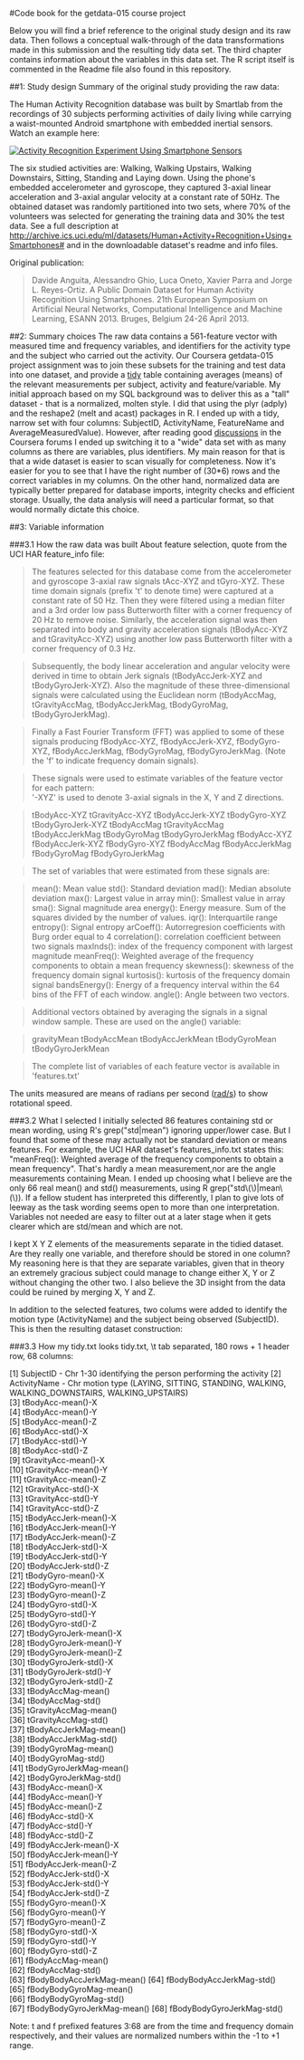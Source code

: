 #Code book for the getdata-015 course project

Below you will find a brief reference to the original study design and its raw data. Then follows a conceptual walk-through of the data transformations made in this submission and the resulting tidy data set. The third chapter contains information about the variables in this data set. The R script itself is commented in the Readme file also found in this repository.

##1: Study design
Summary of the original study providing the raw data:

The Human Activity Recognition database was built by Smartlab from the recordings of 30 subjects performing activities of daily living while carrying a waist-mounted Android smartphone with embedded inertial sensors. Watch an example here:

[![Activity Recognition Experiment Using Smartphone Sensors](http://img.youtube.com/vi/XOEN9W05_4A/0.jpg)](http://www.youtube.com/watch?v=XOEN9W05_4A) 

The six studied activities are: Walking, Walking Upstairs, Walking Downstairs, Sitting, Standing and Laying down. Using the phone's embedded accelerometer and gyroscope, they captured 3-axial linear acceleration and 3-axial angular velocity at a constant rate of 50Hz. The obtained dataset was randomly partitioned into two sets, where 70% of the volunteers was selected for generating the training data and 30% the test data. See a full description at http://archive.ics.uci.edu/ml/datasets/Human+Activity+Recognition+Using+Smartphones# and in the downloadable dataset's readme and info files. 

Original publication:
> Davide Anguita, Alessandro Ghio, Luca Oneto, Xavier Parra and Jorge L. Reyes-Ortiz. A Public Domain Dataset for Human Activity  Recognition Using Smartphones. 21th European Symposium on Artificial Neural Networks, Computational Intelligence and Machine Learning, ESANN 2013. Bruges, Belgium 24-26 April 2013.

##2: Summary choices
The raw data contains a 561-feature vector with measured time and frequency variables, and identifiers for the activity type and the subject who carried out the activity. Our Coursera getdata-015 project assignment was to join these subsets for the training and test data into one dataset, and provide a [tidy](http://vita.had.co.nz/papers/tidy-data.pdf) table containing averages (means) of the relevant measurements per subject, activity and feature/variable. My initial approach based on my SQL background was to deliver this as a "tall" dataset - that is a normalized, molten style. I did that using the plyr (adply) and the reshape2 (melt and acast) packages in R. I ended up with a tidy, narrow set with four columns: SubjectID, ActivityName, FeatureName and AverageMeasuredValue). However, after reading good [discussions](https://class.coursera.org/getdata-015/forum/thread?thread_id=27) in the Coursera forums I ended up switching it to a "wide" data set with as many columns as there are variables, plus identifiers. My main reason for that is that a wide dataset is easier to scan visually for completeness. Now it's easier for you to see that I have the right number of (30*6) rows and the correct variables in my columns. On the other hand, normalized data are typically better prepared for database imports, integrity checks and efficient storage. Usually, the data analysis will need a particular format, so that would normally dictate this choice.

##3: Variable information

###3.1 How the raw data was built
About feature selection, quote from the UCI HAR feature_info file:

>The features selected for this database come from the accelerometer and gyroscope 3-axial raw signals tAcc-XYZ and tGyro-XYZ. These time domain signals (prefix 't' to denote time) were captured at a constant rate of 50 Hz. Then they were filtered using a median filter and a 3rd order low pass Butterworth filter with a corner frequency of 20 Hz to remove noise. Similarly, the acceleration signal was then separated into body and gravity acceleration signals (tBodyAcc-XYZ and tGravityAcc-XYZ) using another low pass Butterworth filter with a corner frequency of 0.3 Hz. 

>Subsequently, the body linear acceleration and angular velocity were derived in time to obtain Jerk signals (tBodyAccJerk-XYZ and tBodyGyroJerk-XYZ). Also the magnitude of these three-dimensional signals were calculated using the Euclidean norm (tBodyAccMag, tGravityAccMag, tBodyAccJerkMag, tBodyGyroMag, tBodyGyroJerkMag). 

>Finally a Fast Fourier Transform (FFT) was applied to some of these signals producing fBodyAcc-XYZ, fBodyAccJerk-XYZ, fBodyGyro-XYZ, fBodyAccJerkMag, fBodyGyroMag, fBodyGyroJerkMag. (Note the 'f' to indicate frequency domain signals). 

>These signals were used to estimate variables of the feature vector for each pattern:  
>'-XYZ' is used to denote 3-axial signals in the X, Y and Z directions.

>tBodyAcc-XYZ
>tGravityAcc-XYZ
>tBodyAccJerk-XYZ
>tBodyGyro-XYZ
>tBodyGyroJerk-XYZ
>tBodyAccMag
>tGravityAccMag
>tBodyAccJerkMag
>tBodyGyroMag
>tBodyGyroJerkMag
>fBodyAcc-XYZ
>fBodyAccJerk-XYZ
>fBodyGyro-XYZ
>fBodyAccMag
>fBodyAccJerkMag
>fBodyGyroMag
>fBodyGyroJerkMag

>The set of variables that were estimated from these signals are: 

>mean(): Mean value
>std(): Standard deviation
>mad(): Median absolute deviation 
>max(): Largest value in array
>min(): Smallest value in array
>sma(): Signal magnitude area
>energy(): Energy measure. Sum of the squares divided by the number of values. 
>iqr(): Interquartile range 
>entropy(): Signal entropy
>arCoeff(): Autorregresion coefficients with Burg order equal to 4
>correlation(): correlation coefficient between two signals
>maxInds(): index of the frequency component with largest magnitude
>meanFreq(): Weighted average of the frequency components to obtain a mean frequency
>skewness(): skewness of the frequency domain signal 
>kurtosis(): kurtosis of the frequency domain signal 
>bandsEnergy(): Energy of a frequency interval within the 64 bins of the FFT of each window.
>angle(): Angle between two vectors.

>Additional vectors obtained by averaging the signals in a signal window sample. These are used on the angle() variable:

>gravityMean
>tBodyAccMean
>tBodyAccJerkMean
>tBodyGyroMean
>tBodyGyroJerkMean

>The complete list of variables of each feature vector is available in 'features.txt'

The units measured are means of radians per second ([rad/s](https://en.wikipedia.org/wiki/Radian_per_second)) to show rotational speed.

###3.2 What I selected
I initially selected 86 features containing std or mean wording, using R's grep("std|mean") ignoring upper/lower case. But I found that some of these may actually not be standard deviation or means features. For example, the UCI HAR dataset's features_info.txt states this: "meanFreq(): Weighted average of the frequency components to obtain a mean frequency". That's hardly a mean measurement,nor are the angle measurements containing Mean. I ended up choosing what I believe are the only 66 real mean() and std() measurements, using R grep("std\\(\\)|mean\\(\\)). If a fellow student has interpreted this differently, I plan to give lots of leeway as the task wording seems open to more than one interpretation. Variables not needed are easy to filter out at a later stage when it gets clearer which are std/mean and which are not.   

I kept X Y Z elements of the measurements separate in the tidied dataset. Are they really one variable, and therefore should be stored in one column? My reasoning here is that they are separate variables, given that in theory an extremely gracious subject could manage to change either X, Y or Z without changing the other two. I also believe the 3D insight from the data could be ruined by merging X, Y and Z. 

In addition to the selected features, two colums were added to identify the motion type (ActivityName) and the subject being observed (SubjectID). This is then the resulting dataset construction:

###3.3 How my tidy.txt looks
tidy.txt, \t tab separated, 180 rows + 1 header row, 68 columns:

 [1] SubjectID - Chr 1-30 identifying the person performing the activity
 [2] ActivityName - Chr motion type (LAYING, SITTING, STANDING, WALKING, WALKING_DOWNSTAIRS, WALKING_UPSTAIRS)              
 [3] tBodyAcc-mean()-X          
 [4] tBodyAcc-mean()-Y          
 [5] tBodyAcc-mean()-Z          
 [6] tBodyAcc-std()-X           
 [7] tBodyAcc-std()-Y           
 [8] tBodyAcc-std()-Z           
 [9] tGravityAcc-mean()-X       
[10] tGravityAcc-mean()-Y       
[11] tGravityAcc-mean()-Z       
[12] tGravityAcc-std()-X        
[13] tGravityAcc-std()-Y        
[14] tGravityAcc-std()-Z        
[15] tBodyAccJerk-mean()-X      
[16] tBodyAccJerk-mean()-Y      
[17] tBodyAccJerk-mean()-Z      
[18] tBodyAccJerk-std()-X       
[19] tBodyAccJerk-std()-Y       
[20] tBodyAccJerk-std()-Z       
[21] tBodyGyro-mean()-X         
[22] tBodyGyro-mean()-Y         
[23] tBodyGyro-mean()-Z         
[24] tBodyGyro-std()-X          
[25] tBodyGyro-std()-Y          
[26] tBodyGyro-std()-Z          
[27] tBodyGyroJerk-mean()-X     
[28] tBodyGyroJerk-mean()-Y     
[29] tBodyGyroJerk-mean()-Z     
[30] tBodyGyroJerk-std()-X      
[31] tBodyGyroJerk-std()-Y      
[32] tBodyGyroJerk-std()-Z      
[33] tBodyAccMag-mean()         
[34] tBodyAccMag-std()          
[35] tGravityAccMag-mean()      
[36] tGravityAccMag-std()       
[37] tBodyAccJerkMag-mean()     
[38] tBodyAccJerkMag-std()      
[39] tBodyGyroMag-mean()        
[40] tBodyGyroMag-std()         
[41] tBodyGyroJerkMag-mean()    
[42] tBodyGyroJerkMag-std()     
[43] fBodyAcc-mean()-X          
[44] fBodyAcc-mean()-Y          
[45] fBodyAcc-mean()-Z          
[46] fBodyAcc-std()-X           
[47] fBodyAcc-std()-Y           
[48] fBodyAcc-std()-Z           
[49] fBodyAccJerk-mean()-X      
[50] fBodyAccJerk-mean()-Y      
[51] fBodyAccJerk-mean()-Z      
[52] fBodyAccJerk-std()-X       
[53] fBodyAccJerk-std()-Y       
[54] fBodyAccJerk-std()-Z       
[55] fBodyGyro-mean()-X         
[56] fBodyGyro-mean()-Y         
[57] fBodyGyro-mean()-Z         
[58] fBodyGyro-std()-X          
[59] fBodyGyro-std()-Y          
[60] fBodyGyro-std()-Z          
[61] fBodyAccMag-mean()         
[62] fBodyAccMag-std()          
[63] fBodyBodyAccJerkMag-mean() 
[64] fBodyBodyAccJerkMag-std()  
[65] fBodyBodyGyroMag-mean()    
[66] fBodyBodyGyroMag-std()     
[67] fBodyBodyGyroJerkMag-mean()
[68] fBodyBodyGyroJerkMag-std() 

Note: t and f prefixed features 3:68 are from the time and frequency domain respectively, and their values are normalized numbers within the -1 to +1 range.
